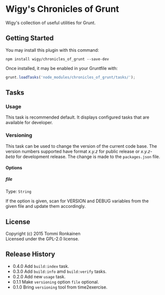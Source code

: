 # Wigy's Chronicles of Grunt

Wigy's collection of useful utilities for Grunt.

## Getting Started

You may install this plugin with this command:
```shell
npm install wigy/chronicles_of_grunt --save-dev
```

Once installed, it may be enabled in your Gruntfile with:
```js
grunt.loadTasks('node_modules/chronicles_of_grunt/tasks/');
```

## Tasks

### Usage

This task is recommended default. It displays configured tasks that are
available for developer.

### Versioning

This task can be used to change the version of the current code base.
The version numbers supported have format *x.y.z* for public release or
*x.y.z-beta* for development release. The change is made to the `packages.json`
file.
#### Options
##### file
Type: `String`

If the option is given, scan for VERSION and DEBUG variables from the given
file and update them accordingly.

## License

Copyright (c) 2015 Tommi Ronkainen  
Licensed under the GPL-2.0 license.

## Release History

* 0.4.0 Add `build:index` task.
* 0.3.0 Add `build:info` amd `build:verify` tasks.
* 0.2.0 Add new `usage` task.
* 0.1.1 Make `versioning` option `file` optional.
* 0.1.0 Bring `versioning` tool from time2exercise.
